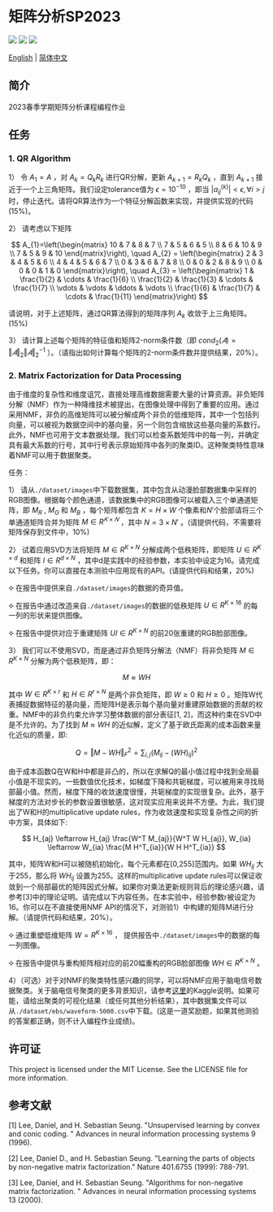 # 矩阵分析SP2023

![](https://img.shields.io/badge/release-v0.0.1-blue)
![](https://img.shields.io/badge/unit%20tests-passing-brightgreen)
![](https://img.shields.io/github/stars/PKUcoldkeyboard/Matrix_Analysis_SP2023?style=social)

[English](README-en.md) | [简体中文](README.md)

## 简介
2023春季学期矩阵分析课程编程作业

## 任务
### 1. QR Algorithm
1） 令 $A_1=A$ ，对 $A_k=Q_k R_k$ 进行QR分解，更新 $A_{k+1}=R_k Q_k$ ，直到 $A_{k+1}$ 接近于一个上三角矩阵。我们设定tolerance值为 $\epsilon=10^{-10}$ ，即当 $|a_{ij}^{(k)}| < \epsilon, \forall i > j$ 时，停止迭代。请将QR算法作为一个特征分解函数来实现，并提供实现的代码(15%)。

2） 请考虑以下矩阵

$$
A_{1}=\left(\begin{matrix}
10 & 7 & 8 & 7 \\
7 & 5 & 6 & 5 \\
8 & 6 & 10 & 9 \\
7 & 5 & 9 & 10
\end{matrix}\right), \quad A_{2} = \left(\begin{matrix}
2 & 3 & 4 & 5 & 6 \\
4 & 4 & 5 & 6 & 7 \\
0 & 3 & 6 & 7 & 8 \\
0 & 0 & 2 & 8 & 9 \\
0 & 0 & 0 & 1 & 0
\end{matrix}\right), \quad A_{3} = \left(\begin{matrix}
1 & \frac{1}{2} & \cdots & \frac{1}{6} \\
\frac{1}{2} & \frac{1}{3} & \cdots & \frac{1}{7} \\
\vdots & \vdots & \ddots & \vdots \\
\frac{1}{6} & \frac{1}{7} & \cdots & \frac{1}{11}
\end{matrix}\right)
$$

请说明，对于上述矩阵，通过QR算法得到的矩阵序列 $A_k$ 收敛于上三角矩阵。(15%)

3） 请计算上述每个矩阵的特征值和矩阵2-norm条件数（即 $cond_2 (𝐴) = \Vert 𝐴 \Vert_2 \Vert 𝐴 \Vert_{2}^{-1}$ ）。（请指出如何计算每个矩阵的2-norm条件数并提供结果，20%）。


### 2. Matrix Factorization for Data Processing
由于维度的复杂性和维度诅咒，直接处理高维数据需要大量的计算资源。非负矩阵分解（NMF）作为一种降维技术被提出，在图像处理中得到了重要的应用。通过采用NMF，非负的高维矩阵可以被分解成两个非负的低维矩阵，其中一个包括列向量，可以被视为数据空间中的基向量，另一个则包含缩放这些基向量的系数行。此外，NMF也可用于文本数据处理。我们可以检查系数矩阵中的每一列，并确定具有最大系数的行号，其中行号表示原始矩阵中各列的聚类ID。这种聚类特性意味着NMF可以用于数据聚类。

任务：

1） 请从`./dataset/images`中下载数据集，其中包含从动漫脸部数据集中采样的RGB图像。根据每个颜色通道，该数据集中的RGB图像可以被载入三个单通道矩阵，即 $M_R$ , $M_G$ 和 $M_B$ ，每个矩阵都包含 $K=H \times W$ 个像素和$N'$个脸部请将三个单通道矩阵合并为矩阵 $M \in R^{𝐾×𝑁}$ ，其中 $N=3 \times N'$ 。(请提供代码，不需要将矩阵保存到文件中，10%)

2） 试着应用SVD方法将矩阵 $M \in R^{K\times N}$ 分解成两个低秩矩阵，即矩阵 $U \in R^{K \times d}$ 和矩阵 $I\in R^{d \times N}$ ，其中d是实践中的经验参数，本实验中设定为16。请完成以下任务。你可以直接在本测验中应用现有的API。(请提供代码和结果，20%)

  ⯎ 在报告中提供来自`./dataset/images`的数据的奇异值。

  ⯎ 在报告中通过改造来自`./dataset/images`的数据的低秩矩阵 $U \in R^{K \times 16}$ 的每一列的形状来提供图像。

  ⯎ 在报告中提供对应于重建矩阵 $UI \in R^{K\times N}$ 的前20张重建的RGB脸部图像。


3） 我们可以不使用SVD，而是通过非负矩阵分解法（NMF）将非负矩阵 $M \in  R^{K\times N}$ 分解为两个低秩矩阵，即：

$$
M \approx W H
$$

其中 $W\in R^{K \times r}$ 和 $H \in R^{r \times N}$ 是两个非负矩阵，即 $W \geq 0$ 和 $H \geq 0$ 。矩阵W代表捕捉数据特征的基向量，而矩阵H是表示每个基向量对重建原始数据的贡献的权重。NMF中的非负约束允许学习整体数据的部分表征[1, 2]，而这种约束在SVD中是不允许的。为了找到 $M \approx W H$ 的近似解，定义了基于欧氏距离的成本函数来量化近似的质量，即:

$$
Q=\Vert M - W H \Vert_{F}^2 = \sum_{i, j} (M_{ij} - (W H)_{ij})^2
$$

由于成本函数Q在W和H中都是非凸的，所以在求解Q的最小值过程中找到全局最小值是不现实的。一些数值优化技术，如梯度下降和共轭梯度，可以被用来寻找局部最小值。然而，梯度下降的收敛速度很慢，共轭梯度的实现很复杂。此外，基于梯度的方法对步长的参数设置很敏感，这对现实应用来说并不方便。为此，我们提出了W和H的multiplicative update rules，作为收敛速度和实现复杂性之间的折中方案，具体如下:

$$
H_{aj} \leftarrow H_{aj} \frac{W^T M_{aj}}{W^T W H_{aj}}, W_{ia} \leftarrow W_{ia} \frac{M H^T_{ia}}{W H H^T_{ia}}
$$

其中，矩阵W和H可以被随机初始化，每个元素都在[0,255]范围内。如果 $WH_{ij}$ 大于255，那么将 $W H_{ij}$ 设置为255。这样的multiplicative update rules可以保证收敛到一个局部最优的矩阵因式分解。如果你对乘法更新规则背后的理论感兴趣，请参考[3]中的理论证明。请完成以下内容任务。在本实验中，经验参数r被设定为16。你可以在不直接使用NMF API的情况下，对测验1）中构建的矩阵M进行分解。（请提供代码和结果，20%）。

  ⯎ 通过重塑低维矩阵 $W=R^{K \times 16}$ ， 提供报告中`./dataset/images`中的数据的每一列图像。

  ⯎ 在报告中提供与重构矩阵相对应的前20幅重构的RGB脸部图像 $W H \in R^{K \times N}$ 。

4）（可选）对于对NMF的聚类特性感兴趣的同学，可以将NMF应用于脑电信号数据聚类。关于脑电信号聚类的更多背景知识，请参考[这里](https://www.kaggle.com/code/joseguzman/spike-classification-based-on-waveforms/notebook)的Kaggle说明。如果可能，请给出聚类的可视化结果（或任何其他分析结果），其中数据集文件可以从`./dataset/ebs/waveform-5000.csv`中下载。(这是一道奖励题，如果其他测验的答案都正确，则不计入编程作业成绩)。

## 许可证
This project is licensed under the MIT License. See the LICENSE file for more information.

## 参考文献
[1] Lee, Daniel, and H. Sebastian Seung. "Unsupervised learning by convex and conic coding. " Advances in neural information processing systems 9 (1996).

[2] Lee, Daniel D., and H. Sebastian Seung. "Learning the parts of objects by non-negative matrix factorization." Nature 401.6755 (1999): 788-791.

[3] Lee, Daniel, and H. Sebastian Seung. "Algorithms for non-negative matrix factorization. " Advances in neural information processing systems 13 (2000).
